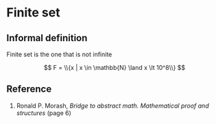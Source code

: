 # Finite set

## Informal definition

Finite set is the one that is not infinite

$$
F = \\{x | x \in \mathbb{N} \land x \lt 10^8\\}
$$

## Reference

1. Ronald P. Morash, *Bridge to abstract math. Mathematical proof and structures* (page 6)